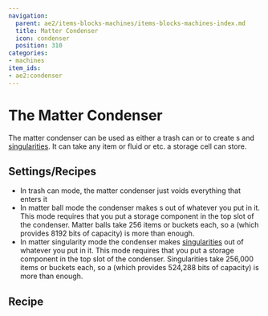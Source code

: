 ```yaml
---
navigation:
  parent: ae2/items-blocks-machines/items-blocks-machines-index.md
  title: Matter Condenser
  icon: condenser
  position: 310
categories:
- machines
item_ids:
- ae2:condenser
---
```


# The Matter Condenser

<BlockImage id="condenser" scale="8" />

The matter condenser can be used as either a trash can or to create <ItemLink id="matter_ball" />s and
[singularities](singularities.md). It can take any item or fluid or etc. a storage cell can store.

## Settings/Recipes

*   In trash can mode, the matter condenser just voids everything that enters it
*   In matter ball mode the condenser makes <ItemLink id="matter_ball" />s out of whatever you put in it.
    This mode requires that you put a storage component in the top slot of the condenser. Matter balls take 256 items or buckets
    each, so a <ItemLink id="cell_component_1k" /> (which provides 8192 bits of capacity) is more than enough.
*   In matter singularity mode the condenser makes [singularities](singularities.md) out of whatever you put in it.
    This mode requires that you put a storage component in the top slot of the condenser. Singularities take 256,000 items or buckets
    each, so a <ItemLink id="cell_component_64k" /> (which provides 524,288 bits of capacity) is more than enough.

## Recipe

<RecipeFor id="condenser" />
